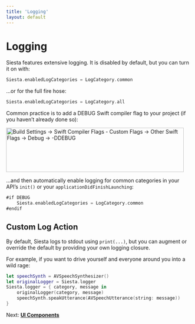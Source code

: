 ```yaml
---
title: 'Logging'
layout: default
---
```


# Logging

Siesta features extensive logging. It is disabled by default, but you can turn it on with:

```swift
Siesta.enabledLogCategories = LogCategory.common
```

…or for the full fire hose:

```swift
Siesta.enabledLogCategories = LogCategory.all
```

Common practice is to add a DEBUG Swift compiler flag to your project (if you haven’t already done so):

<img alt="Build Settings → Swift Compiler Flags - Custom Flags → Other Swift Flags → Debug → -DDEBUG" src="/siesta/guide/images/debug-flag@2x.png" width="482" height="120">

…and then automatically enable logging for common categories in your API’s `init()` or your `applicationDidFinishLaunching`:

```swift
#if DEBUG
    Siesta.enabledLogCategories = LogCategory.common
#endif
```

## Custom Log Action

By default, Siesta logs to stdout using `print(...)`, but you can augment or override the default by providing your own logging closure.

For example, if you want to drive yourself and everyone around you into a wild rage:

```swift
let speechSynth = AVSpeechSynthesizer()
let originalLogger = Siesta.logger
Siesta.logger = { category, message in
    originalLogger(category, message)
    speechSynth.speakUtterance(AVSpeechUtterance(string: message))
}
```

<p class='guide-next'>Next: <strong><a href='../ui-components'>UI Components</a></strong></p>
